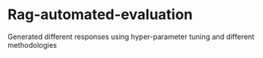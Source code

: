 # Rag-automated-evaluation
Generated different responses using hyper-parameter tuning and different methodologies 
